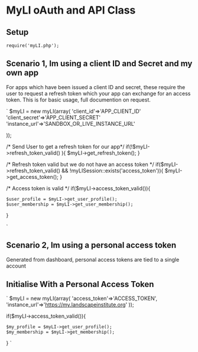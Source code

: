# MyLI oAuth and API Class

## Setup

`require('myLI.php');`

## Scenario 1, Im using a client ID and Secret and my own app

For apps which have been issued a client ID and secret, these require the user to request a refresh token which your app can exchange for an access token. This is for basic usage, full documention on request. 

`
$myLI = new myLI(array(
		'client_id'=>'APP_CLIENT_ID'
		'client_secret'=>'APP_CLIENT_SECRET'
		'instance_url'=>'SANDBOX_OR_LIVE_INSTANCE_URL'

));

/* Send User to get a refresh token for our app*/
if(!$myLI->refresh_token_valid() ){
	$myLI->get_refresh_token();
}

/* Refresh token valid but we do not have an access token */
if($myLI->refresh_token_valid() && !myLISession::exists('access_token')){
	$myLI->get_access_token();
}

/* Access token is valid */
if($myLI->access_token_valid()){

	$user_profile = $myLI->get_user_profile();
	$user_membership = $myLI->get_user_membership();

}

`

## Scenario 2, Im using a personal access token 

Generated from dashboard, personal access tokens are tied to a single account

## Initialise With a Personal Access Token

`
$myLI = new myLI(array(
		'access_token'=>'ACCESS_TOKEN',
		'instance_url'=>'https://my.landscapeinstitute.org'
));
		
if($myLI->access_token_valid()){

	$my_profile = $myLI->get_user_profile();
	$my_membership = $myLI->get_membership();
	
}
`
